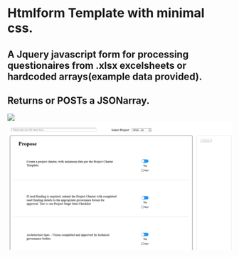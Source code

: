  
# Htmlform Template with minimal css.

## A Jquery javascript form for processing questionaires from .xlsx excelsheets or hardcoded arrays(example data provided). 

## Returns or POSTs a JSONarray. 
  
<img src= "https://github.com/I-Alpha/JQuery-Html-form/blob/main/htmlgif.gif?raw=true">
 
<img src= "https://github.com/I-Alpha/JQuery-Html-form/blob/main/Html_Image.png?raw=true">
